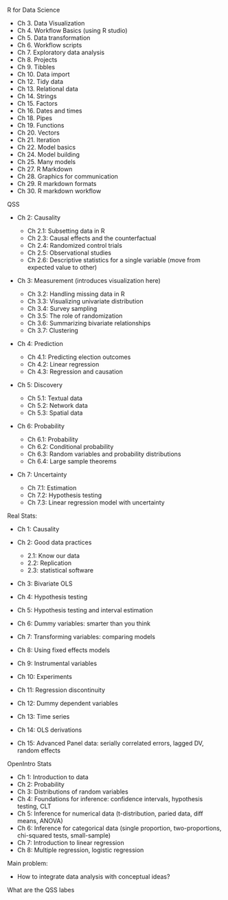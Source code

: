 R for Data Science

- Ch 3. Data Visualization
- Ch 4. Workflow Basics (using R studio)
- Ch 5. Data transformation
- Ch 6. Workflow scripts
- Ch 7. Exploratory data analysis
- Ch 8. Projects
- Ch 9. Tibbles
- Ch 10. Data import
- Ch 12. Tidy data
- Ch 13. Relational data
- Ch 14. Strings
- Ch 15. Factors
- Ch 16. Dates and times
- Ch 18. Pipes
- Ch 19. Functions
- Ch 20. Vectors
- Ch 21. Iteration
- Ch 22. Model basics
- Ch 24. Model building
- Ch 25. Many models
- Ch 27. R Markdown
- Ch 28. Graphics for communication
- Ch 29. R markdown formats
- Ch 30. R markdown workflow

QSS

- Ch 2: Causality

  - Ch 2.1: Subsetting data in R
  - Ch 2.3: Causal effects and the counterfactual
  - Ch 2.4: Randomized control trials
  - Ch 2.5: Observational studies
  - Ch 2.6: Descriptive statistics for a single variable (move from expected value to other)

- Ch 3: Measurement (introduces visualization here)

  - Ch 3.2: Handling missing data in R
  - Ch 3.3: Visualizing univariate distribution
  - Ch 3.4: Survey sampling
  - Ch 3.5: The role of randomization
  - Ch 3.6: Summarizing bivariate relationships
  - Ch 3.7: Clustering

- Ch 4: Prediction

  - Ch 4.1: Predicting election outcomes
  - Ch 4.2: Linear regression
  - Ch 4.3: Regression and causation

- Ch 5: Discovery

  - Ch 5.1: Textual data
  - Ch 5.2: Network data
  - Ch 5.3: Spatial data

- Ch 6: Probability

  - Ch 6.1: Probability
  - Ch 6.2: Conditional probability
  - Ch 6.3: Random variables and probability distributions
  - Ch 6.4: Large sample theorems

- Ch 7: Uncertainty

  - Ch 7.1: Estimation
  - Ch 7.2: Hypothesis testing
  - Ch 7.3: Linear regression model with uncertainty


Real Stats:

  - Ch 1: Causality
  - Ch 2: Good data practices

    - 2.1: Know our data
    - 2.2: Replication
    - 2.3: statistical software

  - Ch 3: Bivariate OLS
  - Ch 4: Hypothesis testing
  - Ch 5: Hypothesis testing and interval estimation
  - Ch 6: Dummy variables: smarter than you think
  - Ch 7: Transforming variables: comparing models
  - Ch 8: Using fixed effects models
  - Ch 9: Instrumental variables
  - Ch 10: Experiments
  - Ch 11: Regression discontinuity
  - Ch 12: Dummy dependent variables
  - Ch 13: Time series
  - Ch 14: OLS derivations
  - Ch 15: Advanced Panel data: serially correlated errors, lagged DV, random effects

OpenIntro Stats

- Ch 1: Introduction to data
- Ch 2: Probability
- Ch 3: Distributions of random variables
- Ch 4: Foundations for inference: confidence intervals, hypothesis testing, CLT
- Ch 5: Inference for numerical data (t-distribution, paried data, diff means, ANOVA)
- Ch 6: Inference for categorical data (single proportion, two-proportions, chi-squared tests, small-sample)
- Ch 7: Introduction to linear regression
- Ch 8: Multiple regression, logistic regression


Main problem:

- How to integrate data analysis with conceptual ideas?

What are the QSS labes
